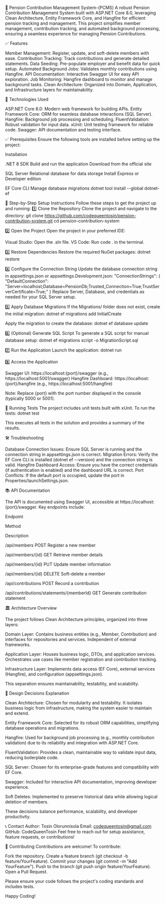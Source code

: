 🏦 Pension Contribution Management System-(PCMS)
A robust Pension Contribution Management System built with ASP.NET Core 8.0, leveraging Clean Architecture, Entity Framework Core, and Hangfire for efficient pension tracking and management. This project simplifies member management, contribution tracking, and automated background processing, ensuring a seamless experience for managing Pension Contributions.

✅ Features

Member Management: Register, update, and soft-delete members with ease.
Contribution Tracking: Track contributions and generate detailed statements.
Data Seeding: Pre-populate employer and benefit data for quick setup.
Automated Background Jobs: Validates monthly contributions using Hangfire.
API Documentation: Interactive Swagger UI for easy API exploration.
Job Monitoring: Hangfire dashboard to monitor and manage background tasks.
Clean Architecture: Organized into Domain, Application, and Infrastructure layers for maintainability.


🧰 Technologies Used

ASP.NET Core 8.0: Modern web framework for building APIs.
Entity Framework Core: ORM for seamless database interactions (SQL Server).
Hangfire: Background job processing and scheduling.
FluentValidation: Robust validation for input data.
xUnit: Unit testing framework for reliable code.
Swagger: API documentation and testing interface.


✅ Prerequisites
Ensure the following tools are installed before setting up the project:


Installation

.NET 8 SDK
Build and run the application
Download from the official site


SQL Server
Relational database for data storage
Install Express or Developer edition


EF Core CLI
Manage database migrations
dotnet tool install --global dotnet-ef



🚀 Step-by-Step Setup Instructions
Follow these steps to get the project up and running:
1️⃣ Clone the Repository
Clone the project and navigate to the directory:
git clone https://github.com/codequeentosin/pension-contribution-system.git
cd pension-contribution-system

2️⃣ Open the Project
Open the project in your preferred IDE:

Visual Studio: Open the .sln file.
VS Code: Run code . in the terminal.

3️⃣ Restore Dependencies
Restore the required NuGet packages:
dotnet restore

4️⃣ Configure the Connection String
Update the database connection string in appsettings.json or appsettings.Development.json:
"ConnectionStrings": {
  "DefaultConnection": "Server=localhost;Database=PensionDb;Trusted_Connection=True;TrustServerCertificate=True;"
}
Replace Server, Database, and credentials as needed for your SQL Server setup.

5️⃣ Apply Database Migrations
If the Migrations/ folder does not exist, create the initial migration:
dotnet ef migrations add InitialCreate

Apply the migration to create the database:
dotnet ef database update

6️⃣ (Optional) Generate SQL Script
To generate a SQL script for manual database setup:
dotnet ef migrations script -o MigrationScript.sql

7️⃣ Run the Application
Launch the application:
dotnet run

8️⃣ Access the Application

Swagger UI: https://localhost:{port}/swagger (e.g., https://localhost:5001/swagger)
Hangfire Dashboard: https://localhost:{port}/hangfire (e.g., https://localhost:5001/hangfire)


Note: Replace {port} with the port number displayed in the console (typically 5000 or 5001).


🧪 Running Tests
The project includes unit tests built with xUnit. To run the tests:
dotnet test

This executes all tests in the solution and provides a summary of the results.

🛠️ Troubleshooting

Database Connection Issues: Ensure SQL Server is running and the connection string in appsettings.json is correct.
Migration Errors: Verify the EF Core CLI is installed (dotnet ef --version) and the connection string is valid.
Hangfire Dashboard Access: Ensure you have the correct credentials (if authentication is enabled) and the dashboard URL is correct.
Port Conflicts: If the default port is occupied, update the port in Properties/launchSettings.json.


📚 API Documentation

The API is documented using Swagger UI, accessible at https://localhost:{port}/swagger. Key endpoints include:

Endpoint

Method

Description

/api/members
POST
Register a new member


/api/members/{id}
GET
Retrieve member details

/api/members/{id}
PUT
Update member information

/api/members/{id}
DELETE
Soft-delete a member

/api/contributions
POST
Record a contribution

/api/contributions/statements/{memberId}
GET
Generate contribution statement

🏛️ Architecture Overview

The project follows Clean Architecture principles, organized into three layers:

Domain Layer: Contains business entities (e.g., Member, Contribution) and interfaces for repositories and services. Independent of external frameworks.

Application Layer: Houses business logic, DTOs, and application services. Orchestrates use cases like member registration and contribution tracking.

Infrastructure Layer: Implements data access (EF Core), external services (Hangfire), and configuration (appsettings.json).

This separation ensures maintainability, testability, and scalability.


🧠 Design Decisions Explanation

Clean Architecture: Chosen for modularity and testability. It isolates business logic from infrastructure, making the system easier to maintain and extend.

Entity Framework Core: Selected for its robust ORM capabilities, simplifying database operations and migrations.

Hangfire: Used for background job processing (e.g., monthly contribution validation) due to its reliability and integration with ASP.NET Core.

FluentValidation: Provides a clean, maintainable way to validate input data, reducing boilerplate code.

SQL Server: Chosen for its enterprise-grade features and compatibility with EF Core.

Swagger: Included for interactive API documentation, improving developer experience.

Soft Deletes: Implemented to preserve historical data while allowing logical deletion of members.

These decisions balance performance, scalability, and developer productivity.


📞 Contact
Author: Tosin Olorunnisola Email: codequeentosin@gmail.com GitHub: CodeQueenTosin
Feel free to reach out for setup assistance, feature requests, or contributions!

🤝 Contributing
Contributions are welcome! To contribute:

Fork the repository.
Create a feature branch (git checkout -b feature/YourFeature).
Commit your changes (git commit -m "Add YourFeature").
Push to the branch (git push origin feature/YourFeature).
Open a Pull Request.

Please ensure your code follows the project's coding standards and includes tests.

Happy Coding!
